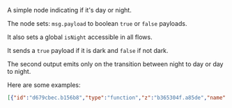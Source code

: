 A simple node indicating if it's day or night.

The node sets: <code>msg.payload</code> to boolean <code>true</code> or <code>false</code> payloads.

It also sets a global <code>isNight</code> accessible in all flows.

It sends a <code>true</code> payload if it is dark and <code>false</code> if not dark.

The second output emits only on the transition between night to day or day to night.


Here are some examples:
```json
[{"id":"d679cbec.b156b8","type":"function","z":"b365304f.a85de","name":"Check if isNight is true","func":"var isNight = global.get(\"isNight\");\nif (isNight === true)\n{\n    //do something\n    //e.g turn on christmas tree lights\n}\nif (isNight === false)\n{\n    //do something\n    //e.g turn off all lights\n}\n// you can use this function anywhere \n// without using multiple nighttime nodes\n// just have the inject trigger this function","outputs":1,"noerr":0,"x":500,"y":280,"wires":[[]]},{"id":"26b1bd5b.2216a2","type":"ui_switch","z":"b365304f.a85de","name":"","label":"Christmas Lights","group":"fe8c1b89.b8c8f8","order":0,"width":0,"height":0,"passthru":false,"decouple":"true","topic":"","style":"","onvalue":"true","onvalueType":"bool","onicon":"","oncolor":"","offvalue":"false","offvalueType":"bool","officon":"","offcolor":"","x":450,"y":140,"wires":[[]]},{"id":"973c907.80f1f7","type":"nighttime","z":"b365304f.a85de","name":"Home","lon":"-117.66053","lat":"33.56086","start":"goldenHourEnd","end":"goldenHour","x":210,"y":140,"wires":[["26b1bd5b.2216a2"],[]]},{"id":"cb23da59.3a1d28","type":"inject","z":"b365304f.a85de","name":"","topic":"","payload":"","payloadType":"date","repeat":"60","crontab":"","once":false,"onceDelay":0.1,"x":230,"y":280,"wires":[["d679cbec.b156b8"]]},{"id":"fe8c1b89.b8c8f8","type":"ui_group","z":"","name":"Weather","tab":"65f7f859.acb6c8","order":1,"disp":true,"width":"6","collapse":true},{"id":"65f7f859.acb6c8","type":"ui_tab","z":"","name":"Home","icon":"dashboard","order":1}]
```
